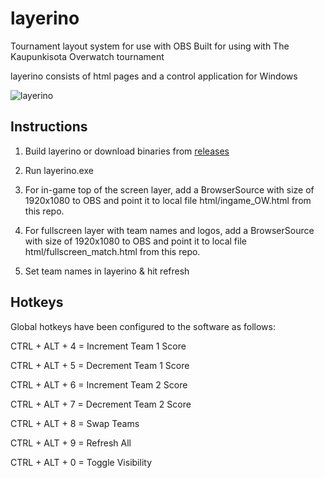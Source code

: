 # layerino
Tournament layout system for use with OBS
Built for using with The Kaupunkisota Overwatch tournament

layerino consists of html pages and a control application for Windows

![layerino](https://cdn.pbrd.co/images/GImSg9g.png)

## Instructions
1) Build layerino or download binaries from [releases](https://github.com/eimink/layerino/releases/)

2) Run layerino.exe

3) For in-game top of the screen layer, add a BrowserSource with size of 1920x1080 to OBS and point it to local file html/ingame_OW.html from this repo.

4) For fullscreen layer with team names and logos, add a BrowserSource with size of 1920x1080 to OBS and point it to local file html/fullscreen_match.html from this repo.

5) Set team names in layerino & hit refresh

## Hotkeys

Global hotkeys have been configured to the software as follows:

CTRL + ALT + 4 = Increment Team 1 Score

CTRL + ALT + 5 = Decrement Team 1 Score

CTRL + ALT + 6 = Increment Team 2 Score

CTRL + ALT + 7 = Decrement Team 2 Score

CTRL + ALT + 8 = Swap Teams

CTRL + ALT + 9 = Refresh All

CTRL + ALT + 0 = Toggle Visibility

